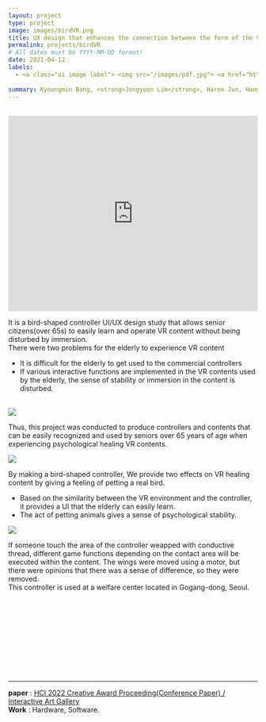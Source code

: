 ```yaml
---
layout: project
type: project
image: images/birdVR.png
title: UX design that enhances the connection between the form of the VR controller and the interaction within the content
permalink: projects/birdVR
# All dates must be YYYY-MM-DD format!
date: 2021-04-12
labels:
  - <a class="ui image label"> <img src="/images/pdf.jpg"> <a href="https://conference.hcikorea.org/pds/2022/HCIK2022%20Proceedings.pdf#page=813"><i class=""></i>HCIK 2022 (The HCI Society of Korea)</a>
  
summary: Kyoungmin Bang, <strong>Jongyoon Lim</strong>, Haree Jun, Hangyeol Jo, Jean Ho Chu 
---
```

<br>
<iframe width="100%" height="394" src="https://www.youtube.com/embed/PN5j6Vpz4kw" title="YouTube video player" frameborder="0" allow="accelerometer; autoplay; clipboard-write; encrypted-media; gyroscope; picture-in-picture" allowfullscreen></iframe><BR>
  
 It is a bird-shaped controller UI/UX design study that allows senior citizens(over 65s) to easily learn and operate VR content without being disturbed by immersion.<BR>
There were two problems for the elderly to experience VR content <BR>
- It is difficult for the elderly to get used to the commercial controllers <BR>
- If various interactive functions are implemented in the VR contents used by the elderly, the sense of stability or immersion in the content is disturbed.
<BR>
  
<img class="ui image" src="{{ site.baseurl }}/images/birdVR_m.png">


Thus, this project was conducted to produce controllers and contents that can be easily recognized and used by seniors over 65 years of age when experiencing psychological healing VR contents.  <BR>
  
  <img class="ui image" src="{{ site.baseurl }}/images/birdVR_header.png">
  
By making a bird-shaped controller, We provide two effects on VR healing content by giving a feeling of petting a real bird.<BR>
- Based on the similarity between the VR environment and the controller, it provides a UI that the elderly can easily learn.<BR>
- The act of petting animals gives a sense of psychological stability.<BR>


<img class="ui large left floated rounded image" src="{{ site.baseurl }}/images/birdVR_B.png">

If someone touch the area of the controller weapped with conductive thread, different game functions depending on the contact area will be executed within the content. The wings were moved using a motor, but there were opinions that there was a sense of difference, so they were removed.<BR>
This controller is used at a welfare center located in Gogang-dong, Seoul.


<BR><BR><BR><BR><BR><BR><BR><BR><BR>

<hr>
<b>paper</b> : <a href="https://conference.hcikorea.org/pds/2022/HCIK2022%20Proceedings.pdf#page=828"><i class=""></i>HCI 2022 Creative Award Proceeding(Conference Paper) / Interactive Art Gallery</a>
<BR>
 <b>Work</b> : Hardware, Software.  <br><BR><BR>

  
  <BR><BR><BR><BR><BR>
